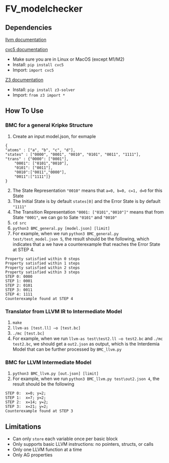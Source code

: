 # FV_modelchecker
## Dependencies
[llvm documentation](https://llvm.org/docs/)

[cvc5 documentation](https://cvc5.github.io/)
* Make sure you are in Linux or MacOS (except M1/M2)
* Install: `pip install cvc5`
* Import: `import cvc5`   

[Z3 documentation](https://github.com/Z3Prover/z3/wiki)
* Install: `pip install z3-solver`
* Import: `from z3 import *`


## How To Use
### BMC for a general Kripke Structure
1. Create an input model.json, for exmaple
```
{
"atoms" : ["a", "b", "c", "d"],
"states" : ["0000", "0001", "0010", "0101", "0011", "1111"],
"trans" : {"0000": ["0001"],
	"0001": ["0101","0010"], 
	"0101": ["0011"], 
	"0010":["0011","0000"], 
	"0011":["1111"]}
}
```
2. The State Representation `"0010"` means that `a=0, b=0, c=1, d=0` for this State
3. The Initial State is by default `states[0]` and the Error State is by default `"1111"`
4. The Transition Representation `"0001: ["0101","0010"]"` means that from State `"0001"`, we can go to Sate `"0101"` and `"0010"` 
5. `cd src`
6. `python3 BMC_general.py [model.json] [limit]`
7. For example, when we run `python3 BMC_general.py test/test_model.json 5`, the result should be the following, which indicates that a we have a counterexample that reaches the Error State at STEP 4.
```
Property satisfied within 0 steps
Property satisfied within 1 steps
Property satisfied within 2 steps
Property satisfied within 3 steps
STEP 0: 0000
STEP 1: 0001
STEP 2: 0101
STEP 3: 0011
STEP 4: 1111
Counterexample found at STEP 4
```
   
     
### Translator from LLVM IR to Intermediate Model
1. `make`
2. `llvm-as [test.ll] –o [test.bc]`
3. `./mc [test.bc]`
4. For example, when we run `llvm-as test\test2.ll –o test2.bc` and `./mc test2.bc`, we should get a `out2.json` as output, which is the Interdemia Model that can be further processed by `BMC_llvm.py`
    
     
     
### BMC for LLVM Intermediate Model
1. `python3 BMC_llvm.py [out.json] [limit]`
2. For example, when we run `python3 BMC_llvm.py test\out2.json 4`, the result should be the following
```
STEP 0:  x=0; y=2;
STEP 1:  x=7; y=2;
STEP 2:  x=14; y=2;
STEP 3:  x=21; y=2;
Counterexample found at STEP 3
```

## Limitations
* Can only `store` each variable once per basic block
* Only supports basic LLVM instructions: no pointers, structs, or calls
* Only one LLVM function at a time
* Only AG properties

